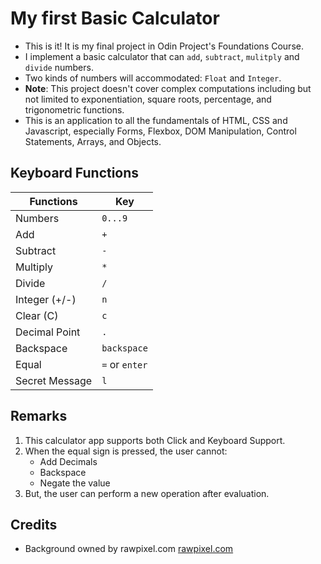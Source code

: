 # My first Basic Calculator
- This is it! It is my final project in Odin Project's 
Foundations Course.
- I implement a basic calculator that can `add`, 
`subtract`, `mulitply` and `divide` numbers. 
- Two kinds of numbers will accommodated: `Float` 
and `Integer`.
- **Note**: This project doesn't cover complex
computations including but not limited to exponentiation, 
square roots, percentage, and trigonometric functions.
- This is an application to all the fundamentals of
HTML, CSS and Javascript, especially Forms, Flexbox, 
DOM Manipulation, Control Statements, Arrays, and Objects. 

## Keyboard Functions

|  Functions  |  Key  |
|---|---|
| Numbers | `0...9` |
| Add | `+` |
| Subtract | `-` |
| Multiply | `*` |
| Divide | `/` |
| Integer (+/-) | `n` |
| Clear (C) | `c` |
| Decimal Point | `.` |
| Backspace | `backspace` |
| Equal | `=` or `enter` |
| Secret Message | `l` |

## Remarks
1. This calculator app supports both Click and Keyboard Support.
2. When the equal sign is pressed, the user cannot:
   - Add Decimals
   - Backspace
   - Negate the value
3. But, the user can perform a new operation after evaluation.

## Credits
- Background owned by rawpixel.com [rawpixel.com](https://www.freepik.com/free-vector/mathematical-geometric-background-vector-gradient-blue-education-remix_16311889.htm#fromView=search&page=1&position=1&uuid=9853d36d-11ee-460d-85a9-de5697fa41e9&query=%40rawpixel-com+math)